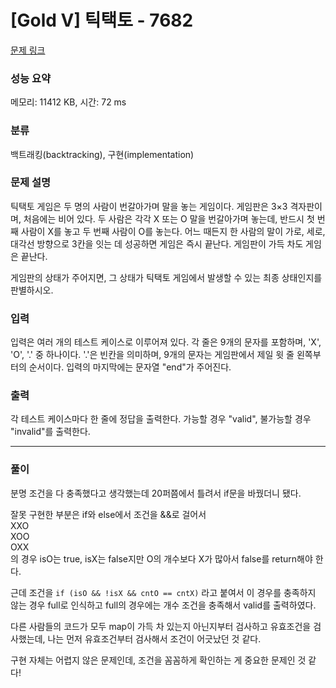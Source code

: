 # [Gold V] 틱택토 - 7682 

[문제 링크](https://www.acmicpc.net/problem/7682) 

### 성능 요약

메모리: 11412 KB, 시간: 72 ms

### 분류

백트래킹(backtracking), 구현(implementation)

### 문제 설명

<p>틱택토 게임은 두 명의 사람이 번갈아가며 말을 놓는 게임이다. 게임판은 3×3 격자판이며, 처음에는 비어 있다. 두 사람은 각각 X 또는 O 말을 번갈아가며 놓는데, 반드시 첫 번째 사람이 X를 놓고 두 번째 사람이 O를 놓는다. 어느 때든지 한 사람의 말이 가로, 세로, 대각선 방향으로 3칸을 잇는 데 성공하면 게임은 즉시 끝난다. 게임판이 가득 차도 게임은 끝난다.</p>

<p>게임판의 상태가 주어지면, 그 상태가 틱택토 게임에서 발생할 수 있는 최종 상태인지를 판별하시오.</p>

### 입력 

 <p>입력은 여러 개의 테스트 케이스로 이루어져 있다. 각 줄은 9개의 문자를 포함하며, 'X', 'O', '.' 중 하나이다. '.'은 빈칸을 의미하며, 9개의 문자는 게임판에서 제일 윗 줄 왼쪽부터의 순서이다. 입력의 마지막에는 문자열 "end"가 주어진다.</p>

### 출력 

 <p>각 테스트 케이스마다 한 줄에 정답을 출력한다. 가능할 경우 "valid", 불가능할 경우 "invalid"를 출력한다.</p>

---

### 풀이

분명 조건을 다 충족했다고 생각했는데 20퍼쯤에서 틀려서 if문을 바꿨더니 됐다.

잘못 구현한 부분은 if와 else에서 조건을 &&로 걸어서  
XXO  
XOO  
OXX  
의 경우 isO는 true, isX는 false지만 O의 개수보다 X가 많아서 false를 return해야 한다.

근데 조건을 `if (isO && !isX && cntO == cntX)` 라고 붙여서 이 경우를 충족하지 않는 경우 full로 인식하고 full의 경우에는 개수 조건을 충족해서 valid를 출력하였다.

다른 사람들의 코드가 모두 map이 가득 차 있는지 아닌지부터 검사하고 유효조건을 검사했는데, 나는 먼저 유효조건부터 검사해서 조건이 어긋났던 것 같다.

구현 자체는 어렵지 않은 문제인데, 조건을 꼼꼼하게 확인하는 게 중요한 문제인 것 같다!
